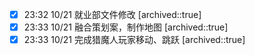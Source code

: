 
- [x] 23:32 10/21 就业部文件修改
	[archived::true]
- [x] 23:33 10/21 融合策划案，制作地图
	[archived::true]
- [x] 23:33 10/21 完成猎魔人玩家移动、跳跃
	[archived::true]
